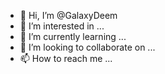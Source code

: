 - 👋 Hi, I’m @GalaxyDeem
- 👀 I’m interested in ...
- 🌱 I’m currently learning ...
- 💞️ I’m looking to collaborate on ...
- 📫 How to reach me ...

<!---
GalaxyDeem/GalaxyDeem is a ✨ special ✨ repository because its `README.md` (this file) appears on your GitHub profile.
You can click the Preview link to take a look at your changes.
--->
